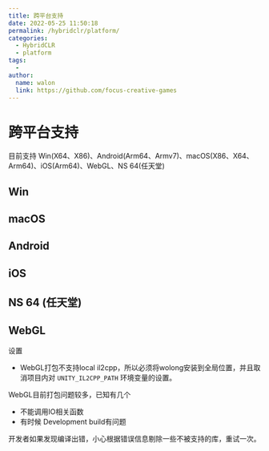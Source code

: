 ```yaml
---
title: 跨平台支持
date: 2022-05-25 11:50:18
permalink: /hybridclr/platform/
categories:
  - HybridCLR
  - platform
tags:
  - 
author: 
  name: walon
  link: https://github.com/focus-creative-games
---
```


# 跨平台支持

目前支持 Win(X64、X86)、Android(Arm64、Armv7)、macOS(X86、X64、Arm64)、iOS(Arm64)、WebGL、NS 64(任天堂)

## Win

## macOS

## Android

## iOS

## NS 64 (任天堂)

## WebGL

设置

- WebGL打包不支持local il2cpp，所以必须将wolong安装到全局位置，并且取消项目内对 `UNITY_IL2CPP_PATH` 环境变量的设置。

WebGL目前打包问题较多，已知有几个

- 不能调用IO相关函数
- 有时候 Development build有问题

开发者如果发现编译出错，小心根据错误信息剔除一些不被支持的库，重试一次。
